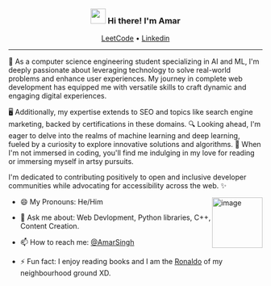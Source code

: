 <!-- Heading -->
<h3 align="center"><img src = "https://raw.githubusercontent.com/MartinHeinz/MartinHeinz/master/wave.gif" width = 30px> Hi there! I'm Amar</h3>

<p align="center">
  <a href="https://leetcode.com/amarsingh589/">LeetCode</a> •
  <a href="https://www.linkedin.com/in/amar-singh-cs/">Linkedin</a>
</p>

 <!-- About section -->
---

🌟 As a computer science engineering student specializing in AI and ML, I'm deeply passionate about leveraging technology to solve real-world problems and enhance user experiences. My journey in complete web development has equipped me with versatile skills to craft dynamic and engaging digital experiences. 

🖥️ Additionally, my expertise extends to SEO and topics like search engine marketing, backed by certifications in these domains. 🔍 Looking ahead, I'm eager to delve into the realms of machine learning and deep learning, fueled by a curiosity to explore innovative solutions and algorithms. 🤖 When I'm not immersed in coding, you'll find me indulging in my love for reading or immersing myself in artsy pursuits. 

I'm dedicated to contributing positively to open and inclusive developer communities while advocating for accessibility across the web. ✨
<br>

<img src="/image." alt="image" align="right" style="width:100" />


- 😄 My Pronouns: He/Him  

- 💬 Ask me about: Web Devlopment, Python libraries, C++, Content Creation.

- 📫 How to reach me: [@AmarSingh](https://www.linkedin.com/in/amar-singh-cs/)

- ⚡ Fun fact: I enjoy reading books and I am the <a href="https://www.google.com/url?sa=i&url=https%3A%2F%2Fwww.pinterest.com%2Fpin%2Fcr7-cristiano-ronaldo-gif-cr7-cristiano-ronaldo-cristiano-ronaldo-manchester-united-discover-share--649222102590215120%2F&psig=AOvVaw1DBTyWqOYvjn5VB0QS4-lm&ust=1708853959694000&source=images&cd=vfe&opi=89978449&ved=0CBAQjRxqFwoTCJjLl6DXw4QDFQAAAAAdAAAAABAO" target="_blank">Ronaldo</a> of my neighbourhood ground XD.

<!-- About section: END -->

<!-- THE END -->

